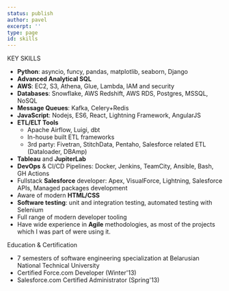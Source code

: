 ```yaml
---
status: publish
author: pavel
excerpt: ''
type: page
id: skills
---
```


<div class="section-header right-pinned">KEY SKILLS</div>

- **Python**: asyncio, funcy, pandas, matplotlib, seaborn, Django
- **Advanced Analytical SQL**
- **AWS**: EC2, S3, Athena, Glue, Lambda, IAM and security
- **Databases**: Snowflake, AWS Redshift, AWS RDS, Postgres, MSSQL, NoSQL
- **Message Queues**: Kafka, Celery+Redis
- **JavaScript**: Nodejs, ES6, React, Lightning Framework, AngularJS
- **ETL/ELT Tools**
    - Apache Airflow, Luigi, dbt
    - In-house built ETL frameworks
    - 3rd party: Fivetran, StitchData, Pentaho, Salesforce related ETL (Dataloader, DBAmp)
- **Tableau** and **JupiterLab**
- **DevOps** & CI/CD Pipelines: Docker, Jenkins, TeamCity, Ansible, Bash, GH Actions
- Fullstack **Salesforce** developer: Apex, VisualForce, Lightning, Salesforce APIs, Managed packages development
- Aware of modern **HTML/CSS**
- **Software testing**: unit and integration testing, automated testing with Selenium
- Full range of modern developer tooling
- Have wide experience in **Agile** methodologies, as most of the projects which I was part of were using it.

<div class="section-header right-pinned">Education & Certification</div>

- 7 semesters of software engineering specialization at Belarusian National Technical University
- Certified Force.com Developer (Winter'13)
- Salesforce.com Certified Administrator (Spring'13)
